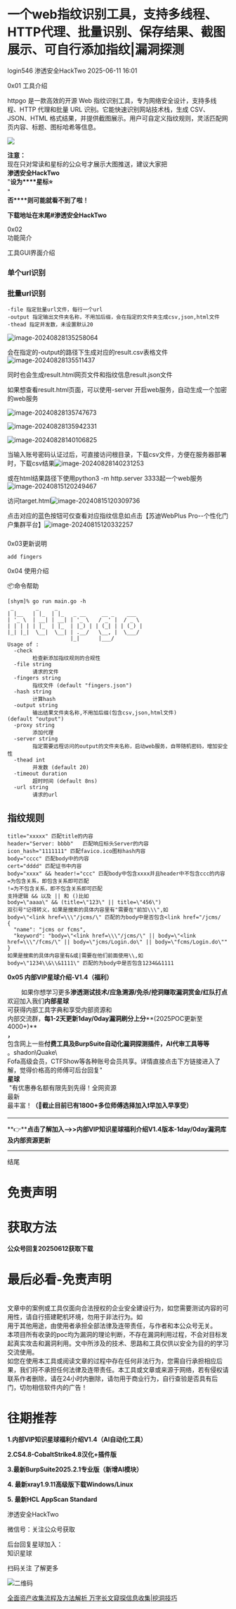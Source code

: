 #  一个web指纹识别工具，支持多线程、HTTP代理、批量识别、保存结果、截图展示、可自行添加指纹|漏洞探测  
login546  渗透安全HackTwo   2025-06-11 16:01  
  
0x01 工具介绍  
  
  
httpgo 是一款高效的开源 Web 指纹识别工具，专为网络安全设计，支持多线程、HTTP 代理和批量 URL 识别。它能快速识别网站技术栈，生成 CSV、JSON、HTML 格式结果，并提供截图展示。用户可自定义指纹规则，灵活匹配网页内容、标题、图标哈希等信息。  
  
![](https://mmbiz.qpic.cn/sz_mmbiz_png/RjOvISzUFq5Y3J9ozGX8FD5Wib4U8ENiba1TibPqq1dNLkG6Ht4ictqyhibuSVicLCqqTpcQWWBicFGqSibAko4kSmhGxQ/640?wx_fmt=png&from=appmsg "")  
  
  
**注意：**  
现在只对常读和星标的公众号才展示大图推送，建议大家把  
**渗透安全HackTwo**  
"**设为****星标⭐️**  
"  
**否****则可能就看不到了啦！**  
  
**下载地址在末尾#渗透安全HackTwo**  
  
0x02   
功能简介  
  
  
工具GUI界面介绍  
### 单个url识别  
###   
### 批量url识别  
```
-file 指定批量url文件，每行一个url
-output 指定输出文件夹名称，不用加后缀，会在指定的文件夹生成csv,json,html文件
-thead 指定并发数，未设置默认20
```  
  
![image-20240828135258064](https://mmbiz.qpic.cn/sz_mmbiz_png/RjOvISzUFq5Y3J9ozGX8FD5Wib4U8ENibaujNFVctNIPar5tibtx7H5SuF9yRLmwicUeBd772FEnkJuKxFc5IicSzibg/640?wx_fmt=png&from=appmsg "")  
  
会在指定的-output的路径下生成对应的result.csv表格文件![image-20240828135511437](https://mmbiz.qpic.cn/sz_mmbiz_png/RjOvISzUFq5Y3J9ozGX8FD5Wib4U8ENibastK7HtqKkpNZxrglwjWNyjx5teSCc99PkYBPdBUGSWA5PmAzgRjGGA/640?wx_fmt=png&from=appmsg "")  
  
  
同时也会生成result.html网页文件和指纹信息result.json文件  
  
如果想查看result.html页面，可以使用-server 开启web服务，自动生成一个加密的web服务  
  
![image-20240828135747673](https://mmbiz.qpic.cn/sz_mmbiz_png/RjOvISzUFq5Y3J9ozGX8FD5Wib4U8ENibaVR8vHKRvONzZfRFgaDAayzhU2j1SuSIp4PEicywnteKic3I47XvxWN4Q/640?wx_fmt=png&from=appmsg "")  
  
![image-20240828135942331](https://mmbiz.qpic.cn/sz_mmbiz_png/RjOvISzUFq5Y3J9ozGX8FD5Wib4U8ENibayno5dgZLaLibgtkbuiaTZDaCnD8dR9ezYGiaYicliaUdIMDsAfsqkBPFQAQ/640?wx_fmt=png&from=appmsg "")  
  
![image-20240828140106825](https://mmbiz.qpic.cn/sz_mmbiz_png/RjOvISzUFq5Y3J9ozGX8FD5Wib4U8ENibarJJydicoGH3ahF3YTqyBicFJbXGbvwGVHa3Av5HicxwxkzS5hrGhAIxiaQ/640?wx_fmt=png&from=appmsg "")  
  
当输入账号密码认证过后，可直接访问根目录，下载csv文件，方便在服务器部署时，下载csv结果![image-20240828140231253](https://mmbiz.qpic.cn/sz_mmbiz_png/RjOvISzUFq5Y3J9ozGX8FD5Wib4U8ENibaMjDcZA9oGhmyFAcOFBKy9Ba9QWmHcUAkolBOPxzPSCjahSthib3YbsA/640?wx_fmt=png&from=appmsg "")  
  
  
或在html结果路径下使用python3 -m http.server 3333起一个web服务![image-20240815120249467](https://mmbiz.qpic.cn/sz_mmbiz_png/RjOvISzUFq5Y3J9ozGX8FD5Wib4U8ENibahxWgK7Xwvvo0GK2kqGiaMJLLd17Bw0ueFMzr5VmKDVbw1szym8hkkgg/640?wx_fmt=png&from=appmsg "")  
  
  
访问target.html![image-20240815120309736](https://mmbiz.qpic.cn/sz_mmbiz_png/RjOvISzUFq5Y3J9ozGX8FD5Wib4U8ENibauThqCJjKtt9A1zmOI0kD0FWLj5EEZzSg4hwCSHEM2281jHoOGuX0OQ/640?wx_fmt=png&from=appmsg "")  
  
  
点击对应的蓝色按钮可仅查看对应指纹信息如点击【苏迪WebPlus Pro--个性化门户集群平台】![image-20240815120332257](https://mmbiz.qpic.cn/sz_mmbiz_png/RjOvISzUFq5Y3J9ozGX8FD5Wib4U8ENibaK4uqc9yeiaqVnH7xAByQFoyrhGfxpCIvhDwB6QrNIADxz0vxNiceGAiaA/640?wx_fmt=png&from=appmsg "")  
  
###   
  
0x03更新说明  
```
add fingers
```  
  
  
0x04 使用介绍  
  
📦命令帮助  
```
[shym]% go run main.go -h
 _       _     _
| |__   | |_  | |_   _ __     __ _    ___
| '_ \  | __| | __| | '_ \   / _' |  / _ \
| | | | | |_  | |_  | |_) | | (_| | | (_) |
|_| |_|  \__|  \__| | .__/   \__, |  \___/
                    |_|      |___/
Usage of :
  -check
    	检查新添加指纹规则的合规性
  -file string
    	请求的文件
  -fingers string
    	指纹文件 (default "fingers.json")
  -hash string
    	计算hash
  -output string
    	输出结果文件夹名称,不用加后缀(包含csv,json,html文件) (default "output")
  -proxy string
    	添加代理
  -server string
    	指定需要远程访问的output的文件夹名称，启动web服务，自带随机密码，增加安全性
  -thead int
    	并发数 (default 20)
  -timeout duration
    	超时时间 (default 8ns)
  -url string
    	请求的url
```  
## 指纹规则  
```
title="xxxxx" 匹配title的内容
header="Server: bbbb"	匹配响应标头Server的内容
icon_hash="1111111"	匹配favico.ico图标hash内容
body="cccc"	匹配body中的内容
cert="dddd"	匹配证书中内容
body="xxxx" && header!="ccc" 匹配body中包含xxxx并且header中不包含ccc的内容
=为包含关系，即包含关系即可匹配
!=为不包含关系，即不包含关系即可匹配
支持逻辑 && 以及 || 和 ()比如
body=\"aaaa\" && (title=\"123\" || title=\"456\")
双引号"记得转义，如果是搜索的具体内容里有"需要在"前加\\\",如
body=\"<link href=\\\"/jcms/\" 匹配的为body中是否包含<link href="/jcms/
{
  "name": "jcms or fcms",
  "keyword": "body=\"<link href=\\\"/jcms/\" || body=\"<link href=\\\"/fcms/\" || body=\"jcms/Login.do\" || body=\"fcms/Login.do\""
}
如果是搜索的具体内容里有&或|需要在他们前面使用\\,如
body=\"1234\\&\\&1111\" 匹配的为body中是否包含1234&&1111
```  
  
  
  
**0x05 内部VIP星球介绍-V1.4（福利）**  
  
        如果你想学习更多**渗透测试技术/应急溯源/免杀/挖洞赚取漏洞赏金/红队打点**  
欢迎加入我们**内部星球**  
可获得内部工具字典和享受内部资源和  
内部交流群，**每1-2天更新1day/0day漏洞刷分上分****(2025POC更新至4000+)**  
**，**  
包含网上一些**付费****工具及BurpSuite自动化漏****洞探测插件，AI代审工具等等**  
。shadon\Quake\  
Fofa高级会员，CTFShow等各种账号会员共享。详情直接点击下方链接进入了解，觉得价格高的师傅可后台回复"   
**星球**  
 "有优惠券名额有限先到先得！全网资源  
最新  
最丰富！**（🤙截止目前已有1800+多位师傅选择加入❗️早加入早享受）**  
  
****  
  
**👉****点击了解加入-->>内部VIP知识星球福利介绍V1.4版本-1day/0day漏洞库及内部资源更新**  
  
****  
  
  
结尾  
  
# 免责声明  
  
  
# 获取方法  
  
  
**公众号回复20250612获取下载**  
  
# 最后必看-免责声明  
  
  
      
文章中的案例或工具仅面向合法授权的企业安全建设行为，如您需要测试内容的可用性，请自行搭建靶机环境，勿用于非法行为。如  
用于其他用途，由使用者承担全部法律及连带责任，与作者和本公众号无关。  
本项目所有收录的poc均为漏洞的理论判断，不存在漏洞利用过程，不会对目标发起真实攻击和漏洞利用。文中所涉及的技术、思路和工具仅供以安全为目的的学习交流使用。  
如您在使用本工具或阅读文章的过程中存在任何非法行为，您需自行承担相应后果，我们将不承担任何法律及连带责任。本工具或文章或来源于网络，若有侵权请联系作者删除，请在24小时内删除，请勿用于商业行为，自行查验是否具有后门，切勿相信软件内的广告！  
  
  
  
# 往期推荐  
  
  
**1.内部VIP知识星球福利介绍V1.4（AI自动化工具）**  
  
**2.CS4.8-CobaltStrike4.8汉化+插件版**  
  
**3.最新BurpSuite2025.2.1专业版（新增AI模块）**  
  
**4. 最新xray1.9.11高级版下载Windows/Linux**  
  
**5. 最新HCL AppScan Standard**  
  
  
渗透安全HackTwo  
  
微信号：关注公众号获取  
  
后台回复星球加入：  
知识星球  
  
扫码关注 了解更多  
  
![](https://mmbiz.qpic.cn/sz_mmbiz_png/RjOvISzUFq6qFFAxdkV2tgPPqL76yNTw38UJ9vr5QJQE48ff1I4Gichw7adAcHQx8ePBPmwvouAhs4ArJFVdKkw/640?wx_fmt=png "二维码")  
  
  
  
[全面资产收集流程及方法解析 万字长文窥探信息收集|挖洞技巧](https://mp.weixin.qq.com/s?__biz=Mzg3ODE2MjkxMQ==&mid=2247491574&idx=1&sn=48d865c82a228bd135a035419c765e94&scene=21#wechat_redirect)  
  
  
